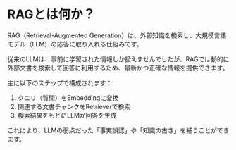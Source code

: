 # RAGとは何か？

RAG（Retrieval-Augmented Generation）は、外部知識を検索し、大規模言語モデル（LLM）の応答に取り入れる仕組みです。

従来のLLMは、事前に学習された情報しか扱えませんでしたが、RAGでは動的に外部文書を検索して回答に利用するため、最新かつ正確な情報を提供できます。

主に以下のステップで構成されます：
1. クエリ（質問）をEmbeddingに変換
2. 関連する文書チャンクをRetrieverで検索
3. 検索結果をもとにLLMが回答を生成

これにより、LLMの弱点だった「事実誤認」や「知識の古さ」を補うことができます。

